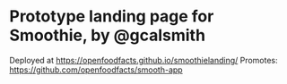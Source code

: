 # Prototype landing page for Smoothie, by @gcalsmith

Deployed at https://openfoodfacts.github.io/smoothielanding/
Promotes: https://github.com/openfoodfacts/smooth-app

